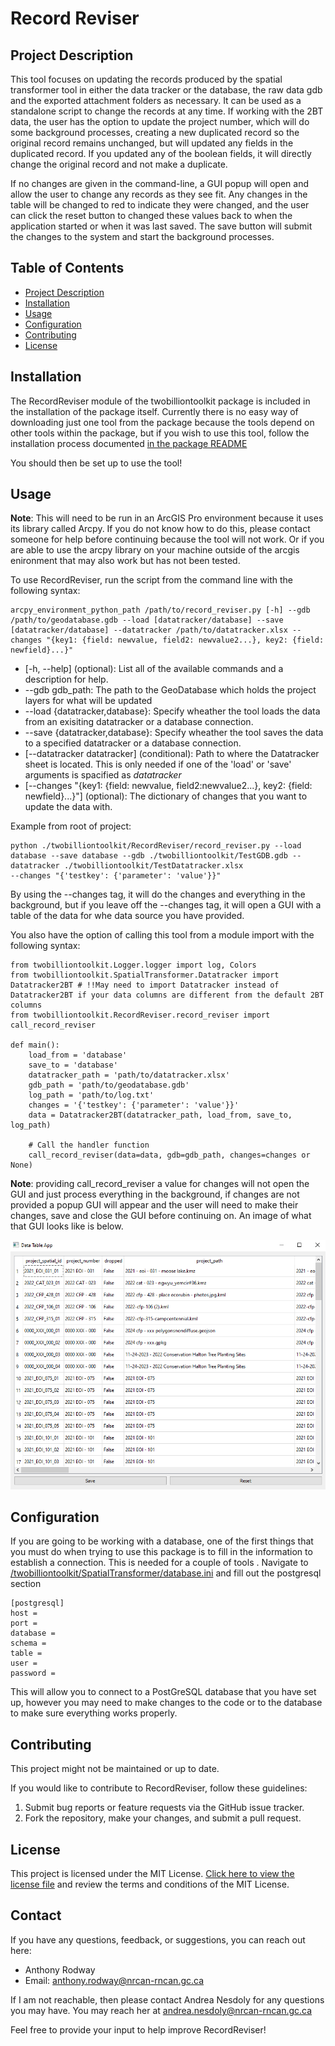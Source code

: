 # Record Reviser

## Project Description

This tool focuses on updating the records produced by the spatial transformer tool in either the data tracker or the database, the raw data gdb and the exported attachment folders as necessary. It can be used as a standalone script to change the records at any time. If working with the 2BT data, the user has the option to update the project number, which will do some background processes, creating a new duplicated record so the original record remains unchanged, but will updated any fields in the duplicated record. If you updated any of the boolean fields, it will directly change the original record and not make a duplicate. 

If no changes are given in the command-line, a GUI popup will open and allow the user to change any records as they see fit. Any changes in the table will be changed to red to indicate they were changed, and the user can click the reset button to changed these values back to when the application started or when it was last saved. The save button will submit the changes to the system and start the background processes.


## Table of Contents

- [Project Description](#project-description)
- [Installation](#installation)
- [Usage](#usage)
- [Configuration](#configuration)
- [Contributing](#contributing)
- [License](#license)

## Installation

The RecordReviser module of the twobilliontoolkit package is included in the installation of the package itself. Currently there is no easy way of downloading just one tool from the package because the tools depend on other tools within the package, but if you wish to use this tool, follow the installation process documented [in the package README](../../README.md)

You should then be set up to use the tool!

## Usage

**Note**: This will need to be run in an ArcGIS Pro environment because it uses its library called Arcpy. If you do not know how to do this, please contact someone for help before continuing because the tool will not work. Or if you are able to use the arcpy library on your machine outside of the arcgis enironment that may also work but has not been tested.

To use RecordReviser, run the script from the command line with the following syntax:
```
arcpy_environment_python_path /path/to/record_reviser.py [-h] --gdb /path/to/geodatabase.gdb --load [datatracker/database] --save [datatracker/database] --datatracker /path/to/datatracker.xlsx --changes "{key1: {field: newvalue, field2: newvalue2...}, key2: {field: newfield}...}"
```
- [-h, --help] (optional): List all of the available commands and a description for help.
- --gdb gdb_path: The path to the GeoDatabase which holds the project layers for what will be updated 
- --load {datatracker,database}: Specify wheather the tool loads the data from an exisiting datatracker or a database connection. 
- --save {datatracker,database}: Specify wheather the tool saves the data to a specified datatracker or a database connection. 
- [--datatracker datatracker] (conditional): Path to where the Datatracker sheet is located. This is only needed if one of the 'load' or 'save' arguments is spacified as *datatracker*
- [--changes "{key1: {field: newvalue, field2:newvalue2...}, key2: {field: newfield}...}"] (optional): The dictionary of changes that you want to update the data with.

Example from root of project:
```
python ./twobilliontoolkit/RecordReviser/record_reviser.py --load database --save database --gdb ./twobilliontoolkit/TestGDB.gdb --datatracker ./twobilliontoolkit/TestDatatracker.xlsx 
--changes "{'testkey': {'parameter': 'value'}}"
```

By using the --changes tag, it will do the changes and everything in the background, but if you leave off the --changes tag, it will open a GUI with a table of the data for whe data source you have provided.

You also have the option of calling this tool from a module import with the following syntax:
```
from twobilliontoolkit.Logger.logger import log, Colors
from twobilliontoolkit.SpatialTransformer.Datatracker import Datatracker2BT # !!May need to import Datatracker instead of Datatracker2BT if your data columns are different from the default 2BT columns
from twobilliontoolkit.RecordReviser.record_reviser import call_record_reviser

def main():
    load_from = 'database'
    save_to = 'database'
    datatracker_path = 'path/to/datatracker.xlsx'
    gdb_path = 'path/to/geodatabase.gdb'
    log_path = 'path/to/log.txt'
    changes = '{'testkey': {'parameter': 'value'}}'
    data = Datatracker2BT(datatracker_path, load_from, save_to, log_path)
    
    # Call the handler function
    call_record_reviser(data=data, gdb=gdb_path, changes=changes or None)
```
**Note**: providing call_record_reviser a value for changes will not open the GUI and just process everything in the background, if changes are not provided a popup GUI will appear and the user will need to make their changes, save and close the GUI before continuing on. An image of what that GUI looks like is below.

![Alt text](image.png)

## Configuration

If you are going to be working with a database, one of the first things that you must do when trying to use this package is to fill in the information to establish a connection. This is needed for a couple of tools . Navigate to [/twobilliontoolkit/SpatialTransformer/database.ini](/twobilliontoolkit/SpatialTransformer/database.ini) and fill out the postgresql section

```
[postgresql]
host = 
port = 
database = 
schema = 
table = 
user = 
password = 
```
This will allow you to connect to a PostGreSQL database that you have set up, however you may need to make changes to the code or to the database to make sure everything works properly.

## Contributing

This project might not be maintained or up to date.

If you would like to contribute to RecordReviser, follow these guidelines:

1. Submit bug reports or feature requests via the GitHub issue tracker.
2. Fork the repository, make your changes, and submit a pull request.

## License

This project is licensed under the MIT License. [Click here to view the license file](LICENSE) and review the terms and conditions of the MIT License.

## Contact

If you have any questions, feedback, or suggestions, you can reach out here:

- Anthony Rodway
- Email: anthony.rodway@nrcan-rncan.gc.ca

If I am not reachable, then please contact Andrea Nesdoly for any questions you may have. You may reach her at andrea.nesdoly@nrcan-rncan.gc.ca

Feel free to provide your input to help improve RecordReviser!